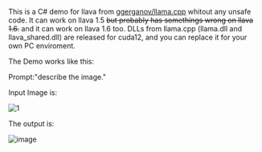 This is a C# demo for llava from [ggerganov/llama.cpp](https://github.com/ggerganov/llama.cpp) whitout any unsafe code.
It can work on llava 1.5 ~~but probably has somethings wrong on llava 1.6.~~ and it can work on llava 1.6 too.
DLLs from llama.cpp (llama.dll and llava_shared.dll) are released for cuda12, and you can replace it for your own PC enviroment.

The Demo works like this:

Prompt:"describe the image."

Input Image is:

![1](https://github.com/IntptrMax/LLavaSharp/assets/87850139/9860a41d-9d0f-4946-a382-392d270f55e9)


The output is:

![image](https://github.com/IntptrMax/LLavaSharp/assets/87850139/b5273a51-e375-4418-92fe-2d07d6b1e5a2)

